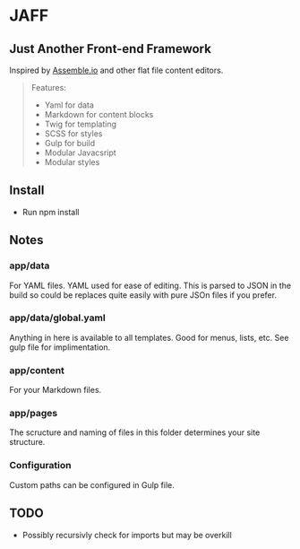 # JAFF
## Just Another Front-end Framework

Inspired by [Assemble.io](http://assemble.io/) and other flat file content editors.

>Features:
>- Yaml for data
>- Markdown for content blocks
>- Twig for templating
>- SCSS for styles
>- Gulp for build
>- Modular Javacsript
>- Modular styles

## Install
- Run npm install

## Notes
### app/data
For YAML files. YAML used for ease of editing. This is parsed to JSON in the build so could be replaces quite easily with pure JSOn files if you prefer.
### app/data/global.yaml
Anything in here is available to all templates. Good for menus, lists, etc. See gulp file for implimentation.

### app/content
For your Markdown files.

### app/pages
The scructure and naming of files in this folder determines your site structure.

### Configuration
Custom paths can be configured in Gulp file.

## TODO
- Possibly recursivly check for imports but may be overkill